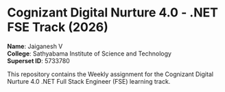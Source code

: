 # Cognizant Digital Nurture 4.0 - .NET FSE Track (2026)

**Name**: Jaiganesh V  
**College**: Sathyabama Institute of Science and Technology  
**Superset ID**: 5733780

This repository contains the Weekly assignment for the Cognizant Digital Nurture 4.0 .NET Full Stack Engineer (FSE) learning track.
